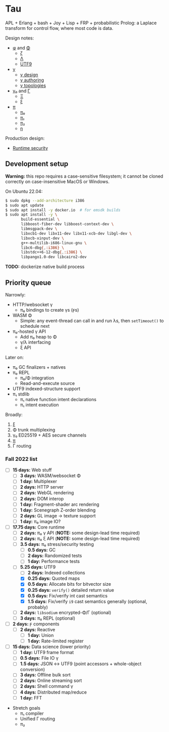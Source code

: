 # Tau
APL + Erlang + bash + Joy + Lisp + FRP + probabilistic Prolog: a Laplace transform for control flow, where most code is data.

Design notes:

+ [φ](doc/phi.md) and [Φ](doc/Phi.md)
  + [ζ](doc/zeta.md)
  + [Λ](doc/Lambda.md)
  + [UTF9](doc/utf9.md)
+ [γ](doc/gamma.md)
  + [γ design](doc/gamma-design.md)
  + [γ authoring](doc/gamma-authoring.md)
  + [γ topologies](doc/gamma-topologies.md)
+ [γ₀](doc/gamma0.md) and [Γ](doc/Gamma.md)
  + [Ξ](doc/Xi.md)
  + [ξ](doc/xi.md)
+ [π](doc/pi.md)
  + [π₀](doc/pi0.md)
  + [π₁](doc/pi1.md)
  + [π₂](doc/pi2.md)
  + [η](doc/eta.md)

Production design:

+ [Runtime security](doc/security.md)


## Development setup
**Warning:** this repo requires a case-sensitive filesystem; it cannot be cloned correctly on case-insensitive MacOS or Windows.

On Ubuntu 22.04:

```sh
$ sudo dpkg --add-architecture i386
$ sudo apt update
$ sudo apt install -y docker.io  # for emsdk builds
$ sudo apt install -y \
       build-essential \
       libboost-fiber-dev libboost-context-dev \
       libmsgpack-dev \
       libxcb1-dev libx11-dev libx11-xcb-dev libgl-dev \
       libxcb-xinput-dev \
       g++-multilib-i686-linux-gnu \
       libc6-dbg{,:i386} \
       libstdc++6-12-dbg{,:i386} \
       libpango1.0-dev libcairo2-dev
```

**TODO:** dockerize native build process


## Priority queue
Narrowly:

+ HTTP/websocket γ
  + π₀ bindings to create γs (ϝs)
+ WASM Φ
  + Simple: any event-thread can call in and run λs, then `setTimeout()` to schedule next
+ π₀-hosted γ API
  + Add π₀ heap to Φ
  + γ/λ interfacing
  + ξ API

Later on:

+ π₀ GC finalizers + natives
+ π₀ REPL
  + π₀/Φ integration
  + Read-and-execute source
+ UTF9 indexed-structure support
+ π₁ stdlib
  + π₁ native function intent declarations
  + π₁ intent execution

Broadly:

1. [ξ](doc/xi.md)
2. Φ trunk multiplexing
3. γ₀ ED25519 + AES secure channels
4. [π](doc/pi.md)
5. Γ routing


### Fall 2022 list
+ [ ] **15 days:** Web stuff
  + [ ] **3 days:** WASM/websocket Φ
  + [ ] **1 day:** Multiplexer
  + [ ] **2 days:** HTTP server
  + [ ] **2 days:** WebGL rendering
  + [ ] **2 days:** DOM interop
  + [ ] **1 day:** Fragment-shader arc rendering
  + [ ] **1 day:** Scenegraph Z-order blending
  + [ ] **2 days:** GL image → texture support
  + [ ] **1 day:** π₀ image IO?
+ [ ] **17.75 days:** Core runtime
  + [ ] **2 days:** π₀ γ API (**NOTE:** some design-lead time required)
  + [ ] **2 days:** π₀ ξ API (**NOTE:** some design-lead time required)
  + [ ] **3.5 days:** π₀ stress/security testing
    + [ ] **0.5 days:** GC
    + [ ] **2 days:** Randomized tests
    + [ ] **1 day:** Performance tests
  + [ ] **5.25 days:** UTF9
    + [ ] **2 days:** Indexed collections
    + [x] **0.25 days:** Quoted maps
    + [x] **0.5 days:** Allocate bits for bitvector size
    + [x] **0.25 days:** `verify()` detailed return value
    + [x] **0.5 days:** Fix/verify int cast semantics
    + [x] **1.5 days:** Fix/verify `i9` cast semantics generally (optional, probably)
  + [ ] **2 days:** `libsodium` encrypted-Φ/Γ (optional)
  + [ ] **3 days:** π₀ REPL (optional)
+ [ ] **2 days:** ϝ components
  + [ ] **2 days:** Reactive
    + [ ] **1 day:** Union
    + [ ] **1 day:** Rate-limited register
+ [ ] **15 days:** Data science (lower priority)
  + [ ] **1 day:** UTF9 frame format
  + [ ] **0.5 days:** File IO γ
  + [ ] **1.5 days:** JSON ↔ UTF9 (point accessors + whole-object conversion)
  + [ ] **3 days:** Offline bulk sort
  + [ ] **2 days:** Online streaming sort
  + [ ] **2 days:** Shell command γ
  + [ ] **4 days:** Distributed map/reduce
  + [ ] **1 day:** FFT
+ Stretch goals
  + π₁ compiler
  + Unified Γ routing
  + π₂
